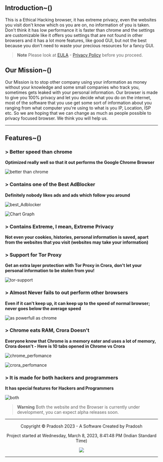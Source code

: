 ## Introduction~()
This is a Ethical Hacking browser, it has extreme privacy, even the websites you visit don't know which os you are on, no information of you is taken. Don't think it has low performance it is faster than chrome and the settings are customizable like it offers you settings that are not found in other browsers and it has a lot more features, like good GUI, but not the best because you don't need to waste your precious resources for a fancy GUI.

> **Note**
> Please look at [EULA](https://crora-browser.github.io/EULA) - [Privacy Policy](https://crora-browser.github.io/privacy_policy) before you proceed.

## Our Mission~()
Our Mission is to stop other company using your information as money without your knowledge and some small companies who track you, sometimes gets leaked with your personal information. Our browser is made to give you 100% privacy and let you decide what you do on the internet, most of the software that you use get some sort of information about you ranging from what computer you're using to what is you IP, Location, ISP etc. So we are hoping that we can change as much as people possible to privacy focused browser. We think you will help us.

---

## Features~()

### > Better speed than chrome

**Optimized really well so that it out performs the Google Chrome Browser**

![better than chrome](https://user-images.githubusercontent.com/69463173/229420414-9987a843-ddc4-4436-8865-d09ac13e8256.png)

### > Contains one of the Best AdBlocker

**Definitely nobody likes ads and ads which follow you around**

![best_Adblocker](https://user-images.githubusercontent.com/69463173/229422200-26ae6678-435f-4510-989c-cde8cb1e37dc.png)

![Chart Graph](https://user-images.githubusercontent.com/69463173/229422211-9b05edc6-4eb0-48fc-9627-715a6005b044.png)

### > Contains Extreme, I mean, Extreme Privacy

**Not even your cookies, histories, personal information is saved, apart from the websites that you visit (websites may take your information)**

### > Support for Tor Proxy

**Get an extra layer protection with Tor Proxy in Crora, don't let your personal information to be stolen from you!**

![tor-support](https://user-images.githubusercontent.com/69463173/229423424-984eb532-7637-4231-8dd2-ec54c4fce3b4.png)

### > Almost Never fails to out perform other browsers

**Even if it can't keep up, it can keep up to the speed of normal browser; never goes below the average speed**

![as powerfull as chrome](https://user-images.githubusercontent.com/69463173/229422703-26f52fe7-f087-4f95-8fb2-cc93b8ed1076.png)

### > Chrome eats RAM, Crora Doesn't
**Everyone know that Chrome is a memory eater and uses a lot of memory, Crora doesn't - Here is 10 tabs opened in Chrome vs Crora**

![chrome_perfomance](https://user-images.githubusercontent.com/69463173/230302748-88528a34-dda1-4b33-8c46-5c589c0dfd01.png)

![crora_perfomance](https://user-images.githubusercontent.com/69463173/230302461-5fcfd252-637c-472c-a89f-0d281de59d17.png)

### > It is made for both hackers and programmers

**It has special features for Hackers and Programmers**

![both](https://user-images.githubusercontent.com/69463173/229422876-0761928c-37d5-40d5-bf13-48a0442002a8.png)

> **Warning**
> Both the website and the Browser is currently under development, you can expect alpha releases soon.

---

<p align="center">
Copyright © Pradosh 2023 - A Software Created by Pradosh
</p>
<p align="center">
Project started at Wednesday, March 8, 2023, 8:41:48 PM (Indian Standard Time)
</p>
<p align="center">
<a href="#"><img src="https://hits.seeyoufarm.com/api/count/incr/badge.svg?url=https%3A%2F%2Fcrora-browser.github.io&count_bg=%233498DB&title_bg=%23434343&icon=&icon_color=%23E7E7E7&title=Views&edge_flat=true"/></a>
</p>

---
